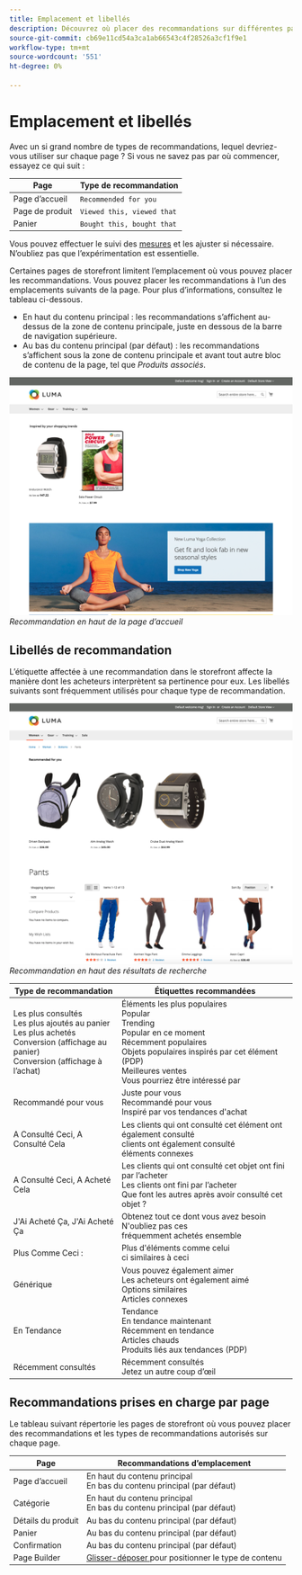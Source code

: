 ```yaml
---
title: Emplacement et libellés
description: Découvrez où placer des recommandations sur différentes pages de votre site et obtenez des suggestions pour les libellés fréquemment utilisés pour chaque type de recommandation.
source-git-commit: cb69e11cd54a3ca1ab66543c4f28526a3cf1f9e1
workflow-type: tm+mt
source-wordcount: '551'
ht-degree: 0%

---
```


# Emplacement et libellés

Avec un si grand nombre de types de recommandations, lequel devriez-vous utiliser sur chaque page ? Si vous ne savez pas par où commencer, essayez ce qui suit :

| Page | Type de recommandation |
|---|---|
| Page d’accueil | `Recommended for you` |
| Page de produit | `Viewed this, viewed that` |
| Panier | `Bought this, bought that` |

Vous pouvez effectuer le suivi des [mesures](workspace.md) et les ajuster si nécessaire. N’oubliez pas que l’expérimentation est essentielle.

Certaines pages de storefront limitent l’emplacement où vous pouvez placer les recommandations. Vous pouvez placer les recommandations à l’un des emplacements suivants de la page. Pour plus d’informations, consultez le tableau ci-dessous.

- En haut du contenu principal : les recommandations s’affichent au-dessus de la zone de contenu principale, juste en dessous de la barre de navigation supérieure.
- Au bas du contenu principal (par défaut) : les recommandations s’affichent sous la zone de contenu principale et avant tout autre bloc de contenu de la page, tel que _Produits associés_.

![Emplacement de recommandation](assets/storefront-home-page-top.png)
_Recommandation en haut de la page d’accueil_

## Libellés de recommandation

L’étiquette affectée à une recommandation dans le storefront affecte la manière dont les acheteurs interprètent sa pertinence pour eux. Les libellés suivants sont fréquemment utilisés pour chaque type de recommandation.

![Emplacement de recommandation](assets/storefront-search-results-top.png)
_Recommandation en haut des résultats de recherche_

| Type de recommandation | Étiquettes recommandées |
|---|---|
| Les plus consultés<br> Les plus ajoutés au panier<br>Les plus achetés<br>Conversion (affichage au panier)<br>Conversion (affichage à l’achat) | Éléments les plus populaires<br>Popular<br>Trending<br>Popular en ce moment<br>Récemment populaires<br>Objets populaires inspirés par cet élément (PDP)<br>Meilleures ventes<br>Vous pourriez être intéressé par |
| Recommandé pour vous | Juste pour vous<br>Recommandé pour vous<br>Inspiré par vos tendances d&#39;achat |
| A Consulté Ceci, A Consulté Cela | Les clients qui ont consulté cet élément ont également consulté <br> clients ont également consulté <br> éléments connexes |
| A Consulté Ceci, A Acheté Cela | Les clients qui ont consulté cet objet ont fini par l’acheter<br>Les clients ont fini par l’acheter<br>Que font les autres après avoir consulté cet objet ? |
| J&#39;Ai Acheté Ça, J&#39;Ai Acheté Ça | Obtenez tout ce dont vous avez besoin<br>N&#39;oubliez pas ces <br> fréquemment achetés ensemble |
| Plus Comme Ceci : | Plus d&#39;éléments comme celui<br>ci similaires à ceci |
| Générique | Vous pouvez également aimer<br>Les acheteurs ont également aimé<br>Options similaires<br>Articles connexes |
| En Tendance | Tendance<br>En tendance maintenant<br>Récemment en tendance<br>Articles chauds<br>Produits liés aux tendances (PDP) |
| Récemment consultés | Récemment consultés<br>Jetez un autre coup d’œil |

## Recommandations prises en charge par page

Le tableau suivant répertorie les pages de storefront où vous pouvez placer des recommandations et les types de recommandations autorisés sur chaque page.

| Page | Recommandations d’emplacement |
|---|---|
| Page d’accueil | En haut du contenu principal<br>En bas du contenu principal (par défaut) | Les plus consultés<br>Les plus achetés<br>Les plus ajoutés au panier<br>Recommandé pour vous<br>Trending |
| Catégorie | En haut du contenu principal<br>En bas du contenu principal (par défaut) | Les plus consultés<br>Les plus achetés<br>Les plus ajoutés au panier<br>Recommandé pour vous<br>Trending |
| Détails du produit | Au bas du contenu principal (par défaut) | Les plus consultés<br>Les plus achetés<br>Les plus ajoutés au panier<br>Consulté ceci, consulté cela<br>Consulté cela, acheté cela<br>Acheté cela<br>Plus de similarité visuelle <br> tendance <br> |
| Panier | Au bas du contenu principal (par défaut) | Les plus consultés<br>Les plus achetés<br>Les plus ajoutés au panier<br>Consulté ceci, consulté cela<br>Consulté cela, acheté cela<br>Acheté cela<br>Plus comme ceci<br>Tendance |
| Confirmation | Au bas du contenu principal (par défaut) | Les plus consultés<br>Les plus achetés<br>Les plus ajoutés au panier<br>Consulté ceci, consulté cela<br>Consulté cela, acheté cela<br>Acheté cela<br>Plus comme ceci<br>Tendance |
| Page Builder | [ Glisser-déposer ](https://experienceleague.adobe.com/docs/commerce-admin/page-builder/add-content/recommendations.html) pour positionner le type de contenu | Les plus consultés<br>Les plus achetés<br>Les plus ajoutés au panier<br>Recommandé pour vous<br>Trending |
